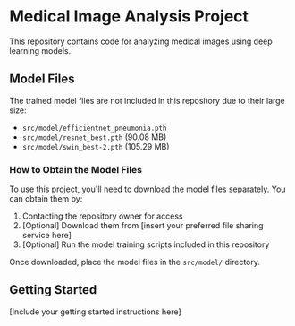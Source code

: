 # Medical Image Analysis Project

This repository contains code for analyzing medical images using deep learning models.

## Model Files

The trained model files are not included in this repository due to their large size:
- `src/model/efficientnet_pneumonia.pth`
- `src/model/resnet_best.pth` (90.08 MB)
- `src/model/swin_best-2.pth` (105.29 MB)

### How to Obtain the Model Files

To use this project, you'll need to download the model files separately. You can obtain them by:
1. Contacting the repository owner for access
2. [Optional] Download them from [insert your preferred file sharing service here]
3. [Optional] Run the model training scripts included in this repository

Once downloaded, place the model files in the `src/model/` directory.

## Getting Started

[Include your getting started instructions here]